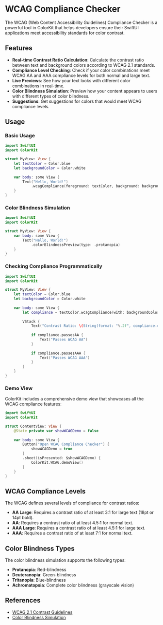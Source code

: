 # WCAG Compliance Checker

The WCAG (Web Content Accessibility Guidelines) Compliance Checker is a powerful tool in ColorKit that helps developers ensure their SwiftUI applications meet accessibility standards for color contrast.

## Features

- **Real-time Contrast Ratio Calculation**: Calculate the contrast ratio between text and background colors according to WCAG 2.1 standards.
- **Compliance Level Checking**: Check if your color combinations meet WCAG AA and AAA compliance levels for both normal and large text.
- **Live Previews**: See how your text looks with different color combinations in real-time.
- **Color Blindness Simulation**: Preview how your content appears to users with different types of color blindness.
- **Suggestions**: Get suggestions for colors that would meet WCAG compliance levels.

## Usage

### Basic Usage

```swift
import SwiftUI
import ColorKit

struct MyView: View {
    let textColor = Color.blue
    let backgroundColor = Color.white
    
    var body: some View {
        Text("Hello, World!")
            .wcagCompliance(foreground: textColor, background: backgroundColor)
    }
}
```

### Color Blindness Simulation

```swift
import SwiftUI
import ColorKit

struct MyView: View {
    var body: some View {
        Text("Hello, World!")
            .colorBlindnessPreview(type: .protanopia)
    }
}
```

### Checking Compliance Programmatically

```swift
import SwiftUI
import ColorKit

struct MyView: View {
    let textColor = Color.blue
    let backgroundColor = Color.white
    
    var body: some View {
        let compliance = textColor.wcagCompliance(with: backgroundColor)
        
        VStack {
            Text("Contrast Ratio: \(String(format: "%.2f", compliance.contrastRatio)):1")
            
            if compliance.passesAA {
                Text("Passes WCAG AA")
            }
            
            if compliance.passesAAA {
                Text("Passes WCAG AAA")
            }
        }
    }
}
```

### Demo View

ColorKit includes a comprehensive demo view that showcases all the WCAG compliance features:

```swift
import SwiftUI
import ColorKit

struct ContentView: View {
    @State private var showWCAGDemo = false
    
    var body: some View {
        Button("Open WCAG Compliance Checker") {
            showWCAGDemo = true
        }
        .sheet(isPresented: $showWCAGDemo) {
            ColorKit.WCAG.demoView()
        }
    }
}
```

## WCAG Compliance Levels

The WCAG defines several levels of compliance for contrast ratios:

- **AA Large**: Requires a contrast ratio of at least 3:1 for large text (18pt or 14pt bold).
- **AA**: Requires a contrast ratio of at least 4.5:1 for normal text.
- **AAA Large**: Requires a contrast ratio of at least 4.5:1 for large text.
- **AAA**: Requires a contrast ratio of at least 7:1 for normal text.

## Color Blindness Types

The color blindness simulation supports the following types:

- **Protanopia**: Red-blindness
- **Deuteranopia**: Green-blindness
- **Tritanopia**: Blue-blindness
- **Achromatopsia**: Complete color blindness (grayscale vision)

## References

- [WCAG 2.1 Contrast Guidelines](https://www.w3.org/WAI/WCAG21/Understanding/contrast-minimum.html)
- [Color Blindness Simulation](https://www.color-blindness.com/types-of-color-blindness/) 